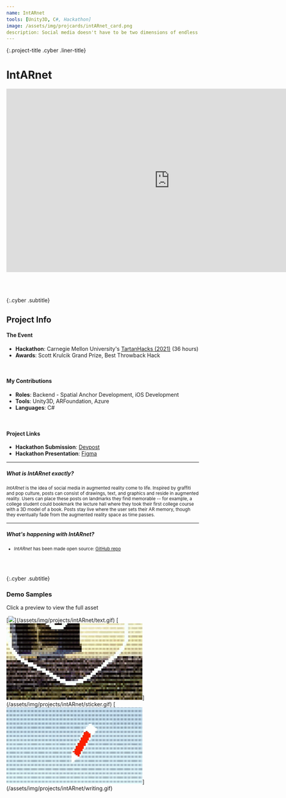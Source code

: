```yaml
---
name: IntARnet
tools: [Unity3D, C#, Hackathon]
image: /assets/img/projcards/intARnet_card.png
description: Social media doesn't have to be two dimensions of endless scrolling.
---
```


{:.project-title .cyber .liner-title}
# IntARnet

<div class="flex-container">
    <div class="flex-child vertical-center m-iframe-container">
        <iframe width="854" height="480" class="pixel-div-enclose" src="https://www.youtube.com/embed/2WW6OzM3Tsc" title="YouTube video player" frameborder="0" allow="accelerometer; autoplay; clipboard-write; encrypted-media; gyroscope; picture-in-picture" allowfullscreen></iframe>
    </div>
</div>

<br><br>

{:.cyber .subtitle}
## Project Info
<div class="pixel-div pixel-div-exp">
    <h4 class="cyber info-subtitle">The Event</h4>
    <ul>
        <li><strong>Hackathon</strong>: Carnegie Mellon University's <a href="https://tartanhacks-2021.devpost.com/">TartanHacks (2021)</a> (36 hours)</li>
        <li><strong>Awards</strong>: Scott Krulcik Grand Prize, Best Throwback Hack</li>
    </ul>
    <br>
    <h4 class="cyber info-subtitle">My Contributions</h4>
    <ul>
        <li><strong>Roles</strong>: Backend - Spatial Anchor Development, iOS Development</li>
        <li><strong>Tools</strong>: Unity3D, ARFoundation, Azure</li>
        <li><strong>Languages</strong>: C#</li>
    </ul>
    <br>
    <h4 class="cyber info-subtitle">Project Links</h4>
    <ul>
        <li><strong>Hackathon Submission</strong>: <a href="https://devpost.com/software/intarnet">Devpost</a></li>
        <li><strong>Hackathon Presentation</strong>: <a href="https://www.figma.com/proto/K9vbHC7FOHrSxGh8OKOMYS/intarnet?node-id=1%3A2&viewport=-3432%2C516%2C0.2884855270385742&scaling=contain">Figma</a></li>
    </ul>
    <hr class="inner-hr">
    <h5 class="cyber info-subtitle">What is <em>IntARnet</em> exactly?</h5>
    <p style="font-size:smaller">
        <em>IntARnet</em> is the idea of social media in augmented reality come to life. Inspired by graffiti and pop culture, posts can consist of drawings, text, and graphics and reside in augmented reality. Users can place these posts on landmarks they find memorable -- for example, a college student could bookmark the lecture hall where they took their first college course with a 3D model of a book. Posts stay live where the user sets their AR memory, though they eventually fade from the augmented reality space as time passes.
    </p>
    <hr class="inner-hr">
    <h5 class="cyber info-subtitle">What's happening with <em>IntARnet?</em></h5>
    <ul style="font-size:smaller">
        <li><em>IntARnet</em> has been made open source: <a href="https://github.com/DataIsGone/intARnet">GitHub repo</a></li>
    </ul>
</div>

<br><br>

{:.cyber .subtitle}
### Demo Samples
<div class="pixel-div">
<p class="instruct">
<span class="divider line">Click a preview to view the full asset</span>
</p>
<div class="pixel-div-gallery" markdown="1">
[<img src="/assets/img/projects/intARnet/crop/text_c.gif">](/assets/img/projects/intARnet/text.gif)
[<img src="/assets/img/projects/intARnet/crop/sticker_c.gif">](/assets/img/projects/intARnet/sticker.gif)
[<img src="/assets/img/projects/intARnet/crop/writing_c.gif">](/assets/img/projects/intARnet/writing.gif)
</div>
</div>

<!-- <div class="flex-container">
    <div class="flex-child vertical-center">
        <a class="no-underline" href="https://devpost.com/software/intarnet">
            <button class="btn m-btn">
            <span class="btn__content">Devpost</span>
            <span class="btn__glitch"></span>
            </button>
        </a>
    </div>
    <div class="flex-child vertical-center">
        <a class="no-underline" href="https://www.figma.com/proto/K9vbHC7FOHrSxGh8OKOMYS/intarnet?node-id=1%3A2&viewport=-3432%2C516%2C0.2884855270385742&scaling=contain">
            <button class="btn m-btn">
            <span class="btn__content">Presentation</span>
            <span class="btn__glitch"></span>
            </button>
        </a>
    </div>
</div> -->

<br><br>
